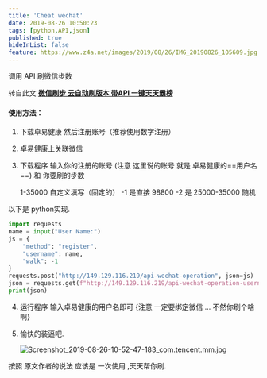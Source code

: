 ```yaml
---
title: 'Cheat wechat'
date: 2019-08-26 10:50:23
tags: [python,API,json]
published: true
hideInList: false
feature: https://www.z4a.net/images/2019/08/26/IMG_20190826_105609.jpg
---
```

调用 API 刷微信步数

<!-- more -->


 转自此文  **[微信刷步 云自动刷版本 带API 一键天天霸榜](https://www.52pojie.cn/thread-1014157-1-1.html)** 

#### 使用方法：

1. 下载卓易健康 然后注册账号（推荐使用数字注册）

2. 卓易健康上关联微信

3. 下载程序 输入你的注册的账号 (注意 这里说的账号 就是 卓易健康的==用户名==)  和 你要刷的步数

    1-35000 自定义填写（固定的）
    -1 是直接 98800
    -2 是 25000-35000 随机



以下是 python实现.

```python
import requests
name = input("User Name:")
js = {
    "method": "register",
    "username": name,
    "walk": -1
}
requests.post("http://149.129.116.219/api-wechat-operation", json=js)
json = requests.get(f"http://149.129.116.219/api-wechat-operation-username-{name}").json()
print(json)
```

4. 运行程序 输入卓易健康的用户名即可 {注意 一定要绑定微信 ... 不然你刷个啥啊}

5. 愉快的装逼吧.

    ![Screenshot_2019-08-26-10-52-47-183_com.tencent.mm.jpg](https://www.z4a.net/images/2019/08/26/Screenshot_2019-08-26-10-52-47-183_com.tencent.mm.jpg)

    

按照 原文作者的说法 应该是 一次使用 ,天天帮你刷.